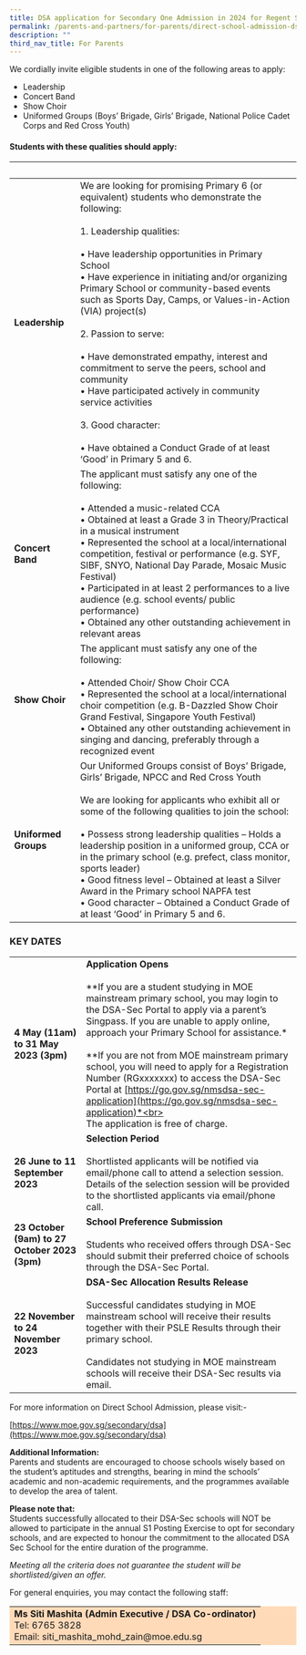 ```yaml
---
title: DSA application for Secondary One Admission in 2024 for Regent Secondary School
permalink: /parents-and-partners/for-parents/direct-school-admission-dsa-2024/
description: ""
third_nav_title: For Parents
---
```

We cordially invite eligible students in one of the following areas to apply:

*   Leadership
*   Concert Band
*   Show Choir
*   Uniformed Groups (Boys’ Brigade, Girls’ Brigade, National Police Cadet Corps and Red Cross Youth)

#### Students with these qualities should apply:

| &nbsp; | &nbsp; |
| --- | --- |
| **Leadership** | We are looking for promising Primary 6 (or equivalent) students who demonstrate the following: <br><br>1\. Leadership qualities: <br><br> • Have leadership opportunities in Primary School<br>• Have experience in initiating and/or organizing Primary School or community-based events such as Sports Day, Camps, or Values-in-Action (VIA) project(s)<br><br>2\. Passion to serve: <br><br>• Have demonstrated empathy, interest and commitment to serve the peers, school and community <br>• Have participated actively in community service activities <br><br>3\. Good character:<br><br>• Have obtained a Conduct Grade of at least ‘Good’ in Primary 5 and 6.
| **Concert Band** | The applicant must satisfy any one of the following:<br><br>• Attended a music-related CCA<br>• Obtained at least a Grade 3 in Theory/Practical in a musical instrument<br>• Represented the school at a local/international competition, festival or performance (e.g. SYF, SIBF, SNYO, National Day Parade, Mosaic Music Festival)<br>• Participated in at least 2 performances to a live audience (e.g. school events/ public performance)<br>• Obtained any other outstanding achievement in relevant areas  |
| **Show Choir** | The applicant must satisfy any one of the following:<br><br>• Attended Choir/ Show Choir CCA<br>• Represented the school at a local/international choir competition (e.g. B-Dazzled Show Choir Grand Festival, Singapore Youth Festival)<br>• Obtained any other outstanding achievement in singing and dancing, preferably through a recognized event |
| **Uniformed Groups** | Our Uniformed Groups consist of Boys’ Brigade, Girls’ Brigade, NPCC and Red Cross Youth<br><br>We are looking for applicants who exhibit all or some of the following qualities to join the school:<br><br>• Possess strong leadership qualities – Holds a leadership position in a uniformed group, CCA or in the primary school (e.g. prefect, class monitor, sports leader)<br>• Good fitness level – Obtained at least a Silver Award in the Primary school NAPFA test<br>• Good character – Obtained a Conduct Grade of at least ‘Good’ in Primary 5 and 6. |

### **KEY DATES**

|  |  |
| -------- | -------- |
| **4 May (11am) to 31 May 2023 (3pm)**  | **Application Opens**<br><br>**If you are a student studying in MOE mainstream primary school, you may login to the DSA-Sec Portal to apply via a parent’s Singpass. If you are unable to apply online, approach your Primary School for assistance.*<br><br>**If you are not from MOE mainstream primary school, you will need to apply for a Registration Number (RGxxxxxxx) to access the DSA-Sec Portal at [https://go.gov.sg/nmsdsa-sec-application](https://go.gov.sg/nmsdsa-sec-application)*<br><br>The application is free of charge.     |
| **26 June to 11 September 2023**  | **Selection Period**<br><br>Shortlisted applicants will be notified via email/phone call to attend a selection session. Details of the selection session will be provided to the shortlisted applicants via email/phone call. |
| **23 October (9am) to 27 October 2023 (3pm)**  | **School Preference Submission**<br><br>Students who received offers through DSA-Sec should submit their preferred choice of schools through the DSA-Sec Portal.  |
| **22 November to 24 November 2023** | **DSA-Sec Allocation Results Release**<br><br>Successful candidates studying in MOE mainstream school will receive their results together with their PSLE Results through their primary school.<br><br>Candidates not studying in MOE mainstream schools will receive their DSA-Sec results via email. |

For more information on Direct School Admission, please visit:-  
  
[https://www.moe.gov.sg/secondary/dsa](https://www.moe.gov.sg/secondary/dsa)

**Additional Information:**  
Parents and students are encouraged to choose schools wisely based on the student’s aptitudes and strengths, bearing in mind the schools’ academic and non-academic requirements, and the programmes available to develop the area of talent.

**Please note that:**  
Students successfully allocated to their DSA-Sec schools&nbsp;will NOT be allowed to participate in the annual S1 Posting Exercise to opt for secondary schools, and are expected to honour the commitment to the allocated DSA Sec School for the entire duration of the programme.&nbsp;

_Meeting all the criteria does not guarantee the student will be shortlisted/given an offer._

For general enquiries, you may contact the following staff:

<table bgcolor="FFDAB9">
	<tbody><tr>
		<td>
		<b>Ms Siti Mashita (Admin Executive / DSA Co-ordinator)</b><br>Tel: 6765 3828<br>Email: siti_mashita_mohd_zain@moe.edu.sg
		</td>
	</tr>
</tbody></table>